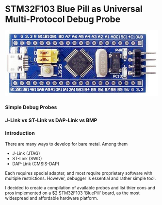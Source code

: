 # STM32F103 Blue Pill as Universal Multi-Protocol Debug Probe
![image](images/stm32f103-blue-pill.jpg)
### Simple Debug Probes
### J-Link vs ST-Link vs DAP-Link vs BMP
### Introduction
There are many ways to develop for bare metal.
Among them
- J-Link (JTAG)
- ST-Link (SWD)
- DAP-Link (CMSIS-DAP)

Each requires special adapter, and most require proprietary software with multiple restrictions.
However, debugger is essential and rather simple tool.

I decided to create a compilation of available probes and list thier cons and pros implemented on a $2 STM32F103 'BluePill' board, as the most widespread and affordable hardware platform.
